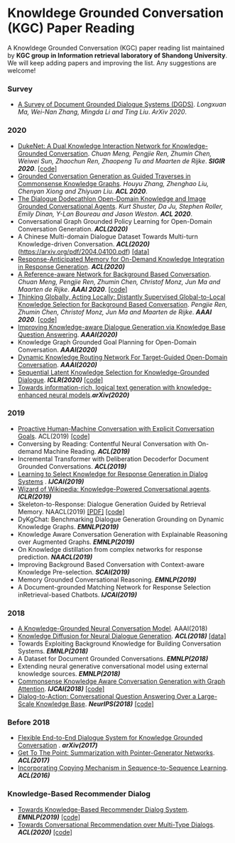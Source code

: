 # Knowldege Grounded Conversation (KGC) Paper Reading
A Knowldege Grounded Conversation (KGC) paper reading list maintained by **KGC group in Information retrieval laboratory of Shandong University**. We will keep adding papers and improving the list. Any suggestions are welcome!


### Survey
* [A Survey of Document Grounded Dialogue Systems (DGDS)](https://arxiv.org/abs/2004.13818?context=stat). *Longxuan Ma, Wei-Nan Zhang, Mingda Li and Ting Liu*. *ArXiv 2020*.

### 2020
* [DukeNet: A Dual Knowledge Interaction Network for Knowledge-Grounded Conversation](). *Chuan Meng, Pengjie Ren, Zhumin Chen, Weiwei Sun, Zhaochun Ren, Zhaopeng Tu and Maarten de Rijke*. ***SIGIR 2020***. [[code]](https://github.com/ChuanMeng/DukeNet)
* [Grounded Conversation Generation as Guided Traverses in Commonsense Knowledge Graphs](). *Houyu Zhang, Zhenghao Liu, Chenyan Xiong and Zhiyuan Liu*. ***ACL 2020***.
* [The Dialogue Dodecathlon Open-Domain Knowledge and Image Grounded Conversational Agents](). *Kurt Shuster, Da Ju, Stephen Roller, Emily Dinan, Y-Lan Boureau and Jason Weston*. ***ACL 2020***.
* Conversational Graph Grounded Policy Learning for Open-Domain Conversation Generation. ***ACL(2020)*** 
* A Chinese Multi-domain Dialogue Dataset Towards Multi-turn Knowledge-driven Conversation. ***ACL(2020)*** (https://arxiv.org/pdf/2004.04100.pdf) [[data]](https://github.com/thu-coai/KdConv) 
* [Response-Anticipated Memory for On-Demand Knowledge Integration in Response Generation](https://arxiv.org/abs/2005.06128). ***ACL(2020)***  
* [A Reference-aware Network for Background Based Conversation](https://arxiv.org/pdf/1908.06449.pdf). *Chuan Meng, Pengjie Ren, Zhumin Chen, Christof Monz, Jun Ma and Maarten de Rijke*. ***AAAI 2020***. [[code]](https://github.com/ChuanMeng/RefNet)
* [Thinking Globally, Acting Locally: Distantly Supervised Global-to-Local Knowledge Selection for Background Based Conversation](https://arxiv.org/pdf/1908.09528.pdf). *Pengjie Ren, Zhumin Chen, Christof Monz, Jun Ma and Maarten de Rijke*. ***AAAI 2020***. [[code]](https://github.com/PengjieRen/GLKS) 
* [Improving Knowledge-aware Dialogue Generation via Knowledge Base Question Answering](https://arxiv.org/abs/1912.07491). ***AAAI(2020)*** 
* Knowledge Graph Grounded Goal Planning for Open-Domain Conversation. ***AAAI(2020)***
* [Dynamic Knowledge Routing Network For Target-Guided Open-Domain Conversation](https://arxiv.org/abs/2002.01196). ***AAAI(2020)*** 
* [Sequential Latent Knowledge Selection for Knowledge-Grounded Dialogue](https://arxiv.org/abs/2002.07510?context=cs.CL). ***ICLR(2020)*** [[code]](https://github.com/bckim92/sequential-knowledge-transformer)
* [Towards information-rich, logical text generation with knowledge-enhanced neural models](https://arxiv.org/abs/2003.00814).***arXiv(2020)*** 

### 2019
* [Proactive Human-Machine Conversation with Explicit Conversation Goals](https://www.aclweb.org/anthology/P19-1369). ACL(2019)  [[code]](https://github.com/PaddlePaddle/Research/tree/master/NLP/ACL2019-DuConv) 
* Conversing by Reading: Contentful Neural Conversation with On-demand Machine Reading. ***ACL(2019)***
* Incremental Transformer with Deliberation Decoderfor Document Grounded Conversations. ***ACL(2019)***
* [Learning to Select Knowledge for Response Generation in Dialog Systems](https://www.ijcai.org/proceedings/2019/0706.pdf) . ***IJCAI(2019)*** 
* [Wizard of Wikipedia: Knowledge-Powered Conversational agents](https://arxiv.org/pdf/1811.01241.pdf). ***ICLR(2019)*** 
* Skeleton-to-Response: Dialogue Generation Guided by Retrieval Memory. NAACL(2019) [[PDF]](https://www.aclweb.org/anthology/N19-1124) [[code]](https://github.com/jcyk/Skeleton-to-Response) 
* DyKgChat: Benchmarking Dialogue Generation Grounding on Dynamic Knowledge Graphs. ***EMNLP(2019)***
* Knowledge Aware Conversation Generation with Explainable Reasoning over Augmented Graphs. ***EMNLP(2019)***
* On Knowledge distillation from complex networks for response prediction. ***NAACL(2019)***
* Improving Background Based Conversation with Context-aware Knowledge Pre-selection. ***SCAI(2019)***
* Memory Grounded Conversational Reasoning. ***EMNLP(2019)***
* A Document-grounded Matching Network for Response Selection inRetrieval-based Chatbots. ***IJCAI(2019)***


### 2018
* [A Knowledge-Grounded Neural Conversation Model](https://arxiv.org/abs/1702.01932v2). AAAI(2018)  
* [Knowledge Diffusion for Neural Dialogue Generation](https://www.aclweb.org/anthology/P18-1138). ***ACL(2018)***  [[data]](https://github.com/liushuman/neural-knowledge-diffusion)
* Towards Exploiting Background Knowledge for Building Conversation Systems. ***EMNLP(2018)***
* A Dataset for Document Grounded Conversations. ***EMNLP(2018)***
* Extending neural generative conversational model using external knowledge sources. ***EMNLP(2018)***
* [Commonsense Knowledge Aware Conversation Generation with Graph Attention](https://www.ijcai.org/proceedings/2018/0643.pdf). ***IJCAI(2018)***  [[code]](https://github.com/tuxchow/ccm) 
* [Dialog-to-Action: Conversational Question Answering Over a Large-Scale Knowledge Base](http://papers.nips.cc/paper/7558-dialog-to-action-conversational-question-answering-over-a-large-scale-knowledge-base.pdf). ***NeurIPS(2018)*** [[code]](https://github.com/guoday/Dialog-to-Action)

### Before 2018
* [Flexible End-to-End Dialogue System for Knowledge Grounded Conversation](https://arxiv.org/pdf/1709.04264.pdf) . ***arXiv(2017)*** 
* [Get To The Point: Summarization with Pointer-Generator Networks](https://arxiv.org/abs/1704.04368). ***ACL(2017)***  
* [Incorporating Copying Mechanism in Sequence-to-Sequence Learning](https://arxiv.org/abs/1603.06393). ***ACL(2016)*** 

### Knowledge-Based Recommender Dialog
* [Towards Knowledge-Based Recommender Dialog System](https://www.aclweb.org/anthology/D19-1189.pdf). ***EMNLP(2019)*** [[code]](https://github.com/THUDM/KBRD) 
* [Towards Conversational Recommendation over Multi-Type Dialogs](https://arxiv.org/pdf/2005.03954.pdf). ***ACL(2020)*** [[code]](https://github.com/PaddlePaddle/Research/tree/master/NLP/ACL2020-DuRecDial)
